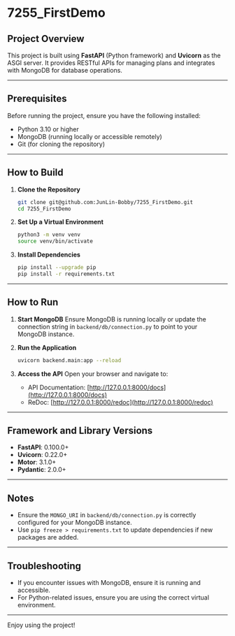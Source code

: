 # 7255_FirstDemo

## Project Overview
This project is built using **FastAPI** (Python framework) and **Uvicorn** as the ASGI server. It provides RESTful APIs for managing plans and integrates with MongoDB for database operations.

---

## Prerequisites
Before running the project, ensure you have the following installed:

- Python 3.10 or higher
- MongoDB (running locally or accessible remotely)
- Git (for cloning the repository)

---

## How to Build

1. **Clone the Repository**
   ```bash
   git clone git@github.com:JunLin-Bobby/7255_FirstDemo.git
   cd 7255_FirstDemo
   ```

2. **Set Up a Virtual Environment**
   ```bash
   python3 -m venv venv
   source venv/bin/activate
   ```

3. **Install Dependencies**
   ```bash
   pip install --upgrade pip
   pip install -r requirements.txt
   ```

---

## How to Run

1. **Start MongoDB**
   Ensure MongoDB is running locally or update the connection string in `backend/db/connection.py` to point to your MongoDB instance.

2. **Run the Application**
   ```bash
   uvicorn backend.main:app --reload
   ```

3. **Access the API**
   Open your browser and navigate to:
   - API Documentation: [http://127.0.0.1:8000/docs](http://127.0.0.1:8000/docs)
   - ReDoc: [http://127.0.0.1:8000/redoc](http://127.0.0.1:8000/redoc)

---

## Framework and Library Versions
- **FastAPI**: 0.100.0+
- **Uvicorn**: 0.22.0+
- **Motor**: 3.1.0+
- **Pydantic**: 2.0.0+

---

## Notes
- Ensure the `MONGO_URI` in `backend/db/connection.py` is correctly configured for your MongoDB instance.
- Use `pip freeze > requirements.txt` to update dependencies if new packages are added.

---

## Troubleshooting
- If you encounter issues with MongoDB, ensure it is running and accessible.
- For Python-related issues, ensure you are using the correct virtual environment.

---

Enjoy using the project!